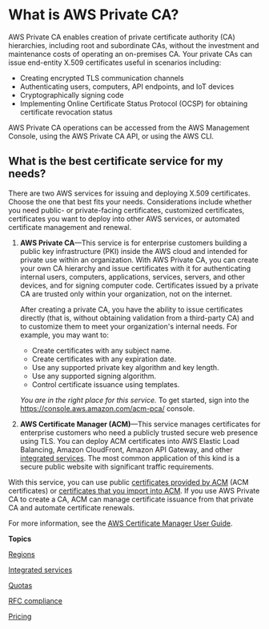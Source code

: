 # What is AWS Private CA?<a name="PcaWelcome"></a>

AWS Private CA enables creation of private certificate authority \(CA\) hierarchies, including root and subordinate CAs, without the investment and maintenance costs of operating an on\-premises CA\. Your private CAs can issue end\-entity X\.509 certificates useful in scenarios including:
+ Creating encrypted TLS communication channels 
+ Authenticating users, computers, API endpoints, and IoT devices
+ Cryptographically signing code
+ Implementing Online Certificate Status Protocol \(OCSP\) for obtaining certificate revocation status

AWS Private CA operations can be accessed from the AWS Management Console, using the AWS Private CA API, or using the AWS CLI\.

## What is the best certificate service for my needs?<a name="service-options"></a>

There are two AWS services for issuing and deploying X\.509 certificates\. Choose the one that best fits your needs\. Considerations include whether you need public\- or private\-facing certificates, customized certificates, certificates you want to deploy into other AWS services, or automated certificate management and renewal\.

1. **AWS Private CA**—This service is for enterprise customers building a public key infrastructure \(PKI\) inside the AWS cloud and intended for private use within an organization\. With AWS Private CA, you can create your own CA hierarchy and issue certificates with it for authenticating internal users, computers, applications, services, servers, and other devices, and for signing computer code\. Certificates issued by a private CA are trusted only within your organization, not on the internet\. 

   After creating a private CA, you have the ability to issue certificates directly \(that is, without obtaining validation from a third\-party CA\) and to customize them to meet your organization's internal needs\. For example, you may want to:
   + Create certificates with any subject name\.
   + Create certificates with any expiration date\.
   + Use any supported private key algorithm and key length\.
   + Use any supported signing algorithm\.
   + Control certificate issuance using templates\.

    *You are in the right place for this service\.* To get started, sign into the [https://console\.aws\.amazon\.com/acm\-pca/](https://console.aws.amazon.com/acm-pca/) console\.

1.  **AWS Certificate Manager \(ACM\)**—This service manages certificates for enterprise customers who need a publicly trusted secure web presence using TLS\. You can deploy ACM certificates into AWS Elastic Load Balancing, Amazon CloudFront, Amazon API Gateway, and other [integrated services](https://docs.aws.amazon.com/acm/latest/userguide/acm-services.html)\. The most common application of this kind is a secure public website with significant traffic requirements\. 

   With this service, you can use public [certificates provided by ACM](https://docs.aws.amazon.com/acm/latest/userguide/gs-acm-request-public.html) \(ACM certificates\) or [ certificates that you import into ACM](https://docs.aws.amazon.com/acm/latest/userguide/import-certificate.html)\. If you use AWS Private CA to create a CA, ACM can manage certificate issuance from that private CA and automate certificate renewals\. 

   For more information, see the [AWS Certificate Manager User Guide](https://docs.aws.amazon.com/acm/latest/userguide/acm-overview.html)\. 

**Topics**

[Regions](PcaRegions.md)

[Integrated services](PcaIntegratedServices.md)

[Quotas](PcaLimits.md)

[RFC compliance](RFC-compliance.md)

[Pricing](PcaPricing.md)